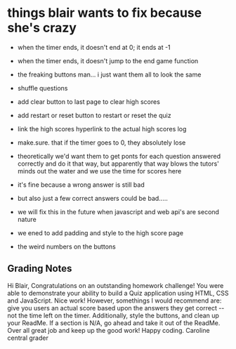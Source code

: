 # things blair wants to fix because she's crazy 

* when the timer ends, it doesn't end at 0; it ends at -1
* when the timer ends, it doesn't jump to the end game function
* the freaking buttons man... i just want them all to look the same 
* shuffle questions
* add clear button to last page to clear high scores
* add restart or reset button to restart or reset the quiz
* link the high scores hyperlink to the actual high scores log
* make.sure. that if the timer goes to 0, they absolutely lose
* theoretically we'd want them to get ponts for each question answered correctly and do it that way, but apparently that way blows the tutors' minds out the water and we use the time for scores here
* it's fine because a wrong answer is still bad
* but also just a few correct answers could be bad.....
* we will fix this in the future when javascript and web api's are second nature

* we ened to add padding and style to the high score page
* the weird numbers on the buttons

## Grading Notes
Hi Blair, Congratulations on an outstanding homework challenge! You were able to demonstrate your ability to build a Quiz application using HTML, CSS and JavaScript. Nice work! However, somethings I would recommend are: give you users an actual score based upon the answers they get correct -- not the time left on the timer. Additionally, style the buttons, and clean up your ReadMe. If a section is N/A, go ahead and take it out of the ReadMe. Over all great job and keep up the good work! Happy coding. Caroline central grader